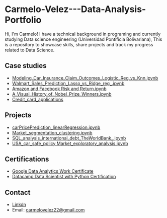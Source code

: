 # Carmelo-Velez---Data-Analysis-Portfolio
Hi, I'm Carmelo! I have a technical background in programing and currently studying Data science engineering (Universidad Pontificia Bolivariana), This is a repository to showcase skills, share projects and track my progress related to Data Science.

## Case studies
* [Modeling_Car_Insurance_Claim_Outcomes_Logistic_Reg_vs_Knn.ipynb](https://github.com/Cvelsen22/Carmelo-Velez---Data-Analysis-Portfolio/blob/main/Modeling_Car_Insurance_Claim_Outcomes_Logistic_Reg_vs_Knn.ipynb)
* [Walmart_Sales_Prediction_Lasso_vs_Ridge_reg_.ipynb](https://github.com/Cvelsen22/Carmelo-Velez---Data-Analysis-Portfolio/blob/main/Walmart_Sales_Prediction_Lasso_vs_Ridge_reg_.ipynb)
* [Amazon and Facebook Risk and Return.ipynb](https://github.com/Cvelsen22/Carmelo-Velez---Data-Analysis-Portfolio/blob/main/Amazon%26Facebook_RiskAndReturns.ipynb)
* [A_Visual_History_of_Nobel_Prize_Winners.ipynb](https://github.com/Cvelsen22/Carmelo-Velez---Data-Analysis-Portfolio/blob/main/A_Visual_History_of_Nobel_Prize_Winners.ipynb)
* [Credit_card_applications](https://github.com/Cvelsen22/Carmelo-Velez---Data-Analysis-Portfolio/blob/main/CreditCardApproval_LogisticRegression.ipynb)

## Projects
* [carPricePrediction_linearRegression.ipynb](https://github.com/Cvelsen22/Carmelo-Velez---Data-Analysis-Portfolio/blob/main/carPricePrediction_linearRegression.ipynb)
* [Market_segmentation_clustering.ipynb](https://github.com/Cvelsen22/Carmelo-Velez---Data-Analysis-Portfolio/blob/main/Market_segmentation_clustering.ipynb)
* [SQL_analysis_international_debt_TheWorldBank_.ipynb](https://github.com/Cvelsen22/Carmelo-Velez---Data-Analysis-Portfolio/blob/main/SQL_analysis_international_debt_TheWorldBank_.ipynb)
* [USA_car_safe_policy Market_exploratory_analysis.ipynb](https://github.com/Cvelsen22/Carmelo-Velez---Data-Analysis-Portfolio/blob/main/USA_car_safe_policy_exploratory_analysis.ipynb)

## Certifications
* [Google Data Analytics Work Certificate](https://www.credly.com/badges/6213601b-d0ea-46bb-9951-c98c14dc8a2a/linked_in_profile)
* [Datacamp Data Scientist with Python Certification](https://www.datacamp.com/statement-of-accomplishment/track/2c6b87d436d4d487fbc90707b68c2d528b9d29ad)


## Contact
* [Linkdn](https://www.linkedin.com/in/carmelo-velez-senior-6082a1176/)
* Email: carmelovelez22@gmail.com
